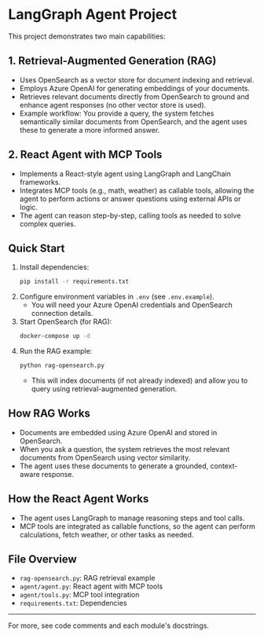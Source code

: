 
# LangGraph Agent Project

This project demonstrates two main capabilities:

## 1. Retrieval-Augmented Generation (RAG)
- Uses OpenSearch as a vector store for document indexing and retrieval.
- Employs Azure OpenAI for generating embeddings of your documents.
- Retrieves relevant documents directly from OpenSearch to ground and enhance agent responses (no other vector store is used).
- Example workflow: You provide a query, the system fetches semantically similar documents from OpenSearch, and the agent uses these to generate a more informed answer.

## 2. React Agent with MCP Tools
- Implements a React-style agent using LangGraph and LangChain frameworks.
- Integrates MCP tools (e.g., math, weather) as callable tools, allowing the agent to perform actions or answer questions using external APIs or logic.
- The agent can reason step-by-step, calling tools as needed to solve complex queries.

## Quick Start
1. Install dependencies:
   ```bash
   pip install -r requirements.txt
   ```
2. Configure environment variables in `.env` (see `.env.example`).
   - You will need your Azure OpenAI credentials and OpenSearch connection details.
3. Start OpenSearch (for RAG):
   ```bash
   docker-compose up -d
   ```
4. Run the RAG example:
   ```bash
   python rag-opensearch.py
   ```
   - This will index documents (if not already indexed) and allow you to query using retrieval-augmented generation.

## How RAG Works
- Documents are embedded using Azure OpenAI and stored in OpenSearch.
- When you ask a question, the system retrieves the most relevant documents from OpenSearch using vector similarity.
- The agent uses these documents to generate a grounded, context-aware response.

## How the React Agent Works
- The agent uses LangGraph to manage reasoning steps and tool calls.
- MCP tools are integrated as callable functions, so the agent can perform calculations, fetch weather, or other tasks as needed.

## File Overview
- `rag-opensearch.py`: RAG retrieval example
- `agent/agent.py`: React agent with MCP tools
- `agent/tools.py`: MCP tool integration
- `requirements.txt`: Dependencies

---
For more, see code comments and each module's docstrings.



